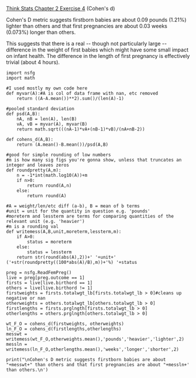 [Think Stats Chapter 2 Exercise 4](http://greenteapress.com/thinkstats2/html/thinkstats2003.html#toc24) (Cohen's d)

Cohen's D metric suggests firstborn babies are about 0.09 pounds (1.21%) lighter than others and that first pregnancies are about 0.03 weeks (0.073%) longer than others.

This suggests that there is a real -- though not particularly large -- difference in the weight of first babies which might have some small impact on infant health. The difference in the length of first pregnancy is effectively trivial (about 4 hours).

```
import nsfg
import math

#I used mostly my own code here
def myvar(A):#A is col of data frame with nan, etc removed
    return ((A-A.mean())**2).sum()/(len(A)-1)

#pooled standard deviation
def psd(A,B):
    nA, nB = len(A), len(B)
    vA, vB = myvar(A), myvar(B)
    return math.sqrt(((nA-1)*vA+(nB-1)*vB)/(nA+nB-2))
 
def cohens_d(A,B):
    return (A.mean()-B.mean())/psd(A,B)
    
#good for simple rounding of low numbers
#m is how many sig figs you're gonna show, unless that truncates an integer and leaves zeros
def roundpretty(A,m):
    n = -1*int(math.log10(A))+m
    if n>0:
        return round(A,n)
    else:
        return round(A)    

#A = weight/len/etc diff (a-b), B = mean of b terms
#unit = unit for the quantity in question e.g. 'pounds'
#moreterm and lessterm are terms for comparing quantities of the relevant unit (e.g. 'heavier')
#m is a rounding val
def writemess(A,B,unit,moreterm,lessterm,m):
    if A>0:
        status = moreterm
    else:
        status = lessterm
    return str(round(abs(A),2))+' '+unit+' ('+str(roundpretty((100*abs(A)/B),m))+'%) '+status

preg = nsfg.ReadFemPreg()
live = preg[preg.outcome == 1]
firsts = live[live.birthord == 1]
others = live[live.birthord != 1]
firstweights = firsts.totalwgt_lb[firsts.totalwgt_lb > 0]#cleans up negative or nan
otherweights = others.totalwgt_lb[others.totalwgt_lb > 0]
firstlengths = firsts.prglngth[firsts.totalwgt_lb > 0]
otherlengths = others.prglngth[others.totalwgt_lb > 0]

wt_F_O = cohens_d(firstweights, otherweights)
ln_F_O = cohens_d(firstlengths,otherlengths)
messwt = writemess(wt_F_O,otherweights.mean(),'pounds','heavier','lighter',2)
messln = writemess(ln_F_O,otherlengths.mean(),'weeks','longer','shorter',2)

print("\nCohen's D metric suggests firstborn babies are about "+messwt+" than others and that first pregnancies are about "+messln+' than others.\n')
```
